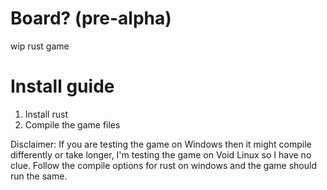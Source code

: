 # Board? (pre-alpha)
wip rust game





# Install guide
1. Install rust
2. Compile the game files

Disclaimer: If you are testing the game on Windows then it might compile differently or take longer, I'm testing the game on Void Linux so I have no clue. Follow the compile options for rust on windows and the game should run the same.